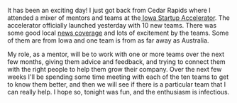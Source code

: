 <!-- 
.. title: Iowa Startup Accelerator
.. slug: iowa-startup-accelerator
.. date: 2014-08-06 03:09:22 UTC
.. tags: 
.. link: 
.. description: 
.. type: text
-->

It has been an exciting day!   I just got back from Cedar Rapids where I attended a mixer of mentors and teams at the[ Iowa Startup Accelerator](http://www.iowastartupaccelerator.com).  The accelerator officially launched yesterday with 10 new teams.  There was some good local [news coverage](http://www.cbs2iowa.com/news/features/top-stories/stories/created-corridor-ia-startup-accelerator-28963.shtml) and lots of excitement by the teams.  Some of them are from Iowa and one team is from as far away as Australia.

My role, as a mentor, will be to work with one or more teams over the next few months, giving them advice and feedback, and trying to connect them with the right people to help them grow their company.  Over the next few weeks I'll be spending some time meeting with each of the ten teams to get to know them better, and then we will see if there is a particular team that I can really help.  I hope so, tonight was fun, and the enthusiasm is infectious.

